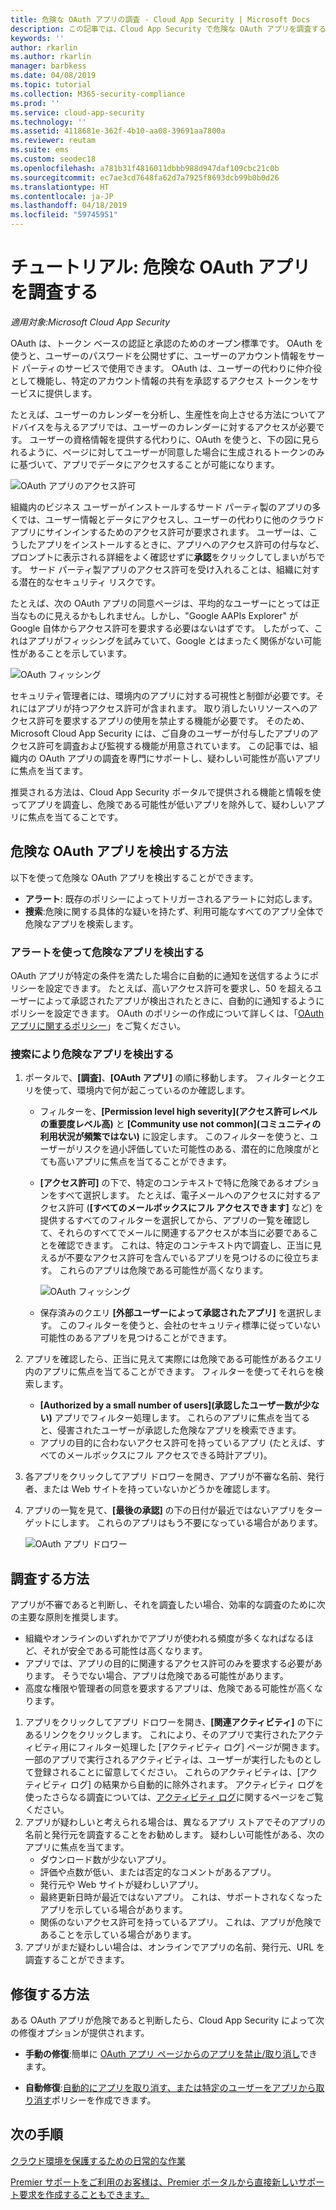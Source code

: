 ```yaml
---
title: 危険な OAuth アプリの調査 - Cloud App Security | Microsoft Docs
description: この記事では、Cloud App Security で危険な OAuth アプリを調査する方法について説明します。
keywords: ''
author: rkarlin
ms.author: rkarlin
manager: barbkess
ms.date: 04/08/2019
ms.topic: tutorial
ms.collection: M365-security-compliance
ms.prod: ''
ms.service: cloud-app-security
ms.technology: ''
ms.assetid: 4118681e-362f-4b10-aa08-39691aa7800a
ms.reviewer: reutam
ms.suite: ems
ms.custom: seodec18
ms.openlocfilehash: a781b31f4816011dbbb988d947daf109cbc21c0b
ms.sourcegitcommit: ec7ae3cd7648fa62d7a7925f8693dcb99b0b0d26
ms.translationtype: HT
ms.contentlocale: ja-JP
ms.lasthandoff: 04/18/2019
ms.locfileid: "59745951"
---
```

# <a name="tutorial-investigate-risky-oauth-apps"></a>チュートリアル: 危険な OAuth アプリを調査する

*適用対象:Microsoft Cloud App Security*

OAuth は、トークン ベースの認証と承認のためのオープン標準です。 OAuth を使うと、ユーザーのパスワードを公開せずに、ユーザーのアカウント情報をサード パーティのサービスで使用できます。 OAuth は、ユーザーの代わりに仲介役として機能し、特定のアカウント情報の共有を承認するアクセス トークンをサービスに提供します。 

たとえば、ユーザーのカレンダーを分析し、生産性を向上させる方法についてアドバイスを与えるアプリでは、ユーザーのカレンダーに対するアクセスが必要です。 ユーザーの資格情報を提供する代わりに、OAuth を使うと、下の図に見られるように、ページに対してユーザーが同意した場合に生成されるトークンのみに基づいて、アプリでデータにアクセスすることが可能になります。

 ![OAuth アプリのアクセス許可](./media/oauth-permission.png) 

組織内のビジネス ユーザーがインストールするサード パーティ製のアプリの多くでは、ユーザー情報とデータにアクセスし、ユーザーの代わりに他のクラウド アプリにサインインするためのアクセス許可が要求されます。 ユーザーは、こうしたアプリをインストールするときに、アプリへのアクセス許可の付与など、プロンプトに表示される詳細をよく確認せずに**承認**をクリックしてしまいがちです。 サード パーティ製アプリのアクセス許可を受け入れることは、組織に対する潜在的なセキュリティ リスクです。

たとえば、次の OAuth アプリの同意ページは、平均的なユーザーにとっては正当なものに見えるかもしれません。しかし、"Google AAPIs Explorer" が Google 自体からアクセス許可を要求する必要はないはずです。 したがって、これはアプリがフィッシングを試みていて、Google とはまったく関係がない可能性があることを示しています。

 ![OAuth フィッシング](./media/oauth-phishing.png) 

セキュリティ管理者には、環境内のアプリに対する可視性と制御が必要です。それにはアプリが持つアクセス許可が含まれます。 取り消したいリソースへのアクセス許可を要求するアプリの使用を禁止する機能が必要です。 そのため、Microsoft Cloud App Security には、ご自身のユーザーが付与したアプリのアクセス許可を調査および監視する機能が用意されています。 この記事では、組織内の OAuth アプリの調査を専門にサポートし、疑わしい可能性が高いアプリに焦点を当てます。 

推奨される方法は、Cloud App Security ポータルで提供される機能と情報を使ってアプリを調査し、危険である可能性が低いアプリを除外して、疑わしいアプリに焦点を当てることです。 

## <a name="how-to-detect-risky-oauth-apps"></a>危険な OAuth アプリを検出する方法

以下を使って危険な OAuth アプリを検出することができます。 

- **アラート**: 既存のポリシーによってトリガーされるアラートに対応します。 
- **捜索**:危険に関する具体的な疑いを持たず、利用可能なすべてのアプリ全体で危険なアプリを検索します。 


### <a name="detect-risky-apps-using-alerts"></a>アラートを使って危険なアプリを検出する

OAuth アプリが特定の条件を満たした場合に自動的に通知を送信するようにポリシーを設定できます。 たとえば、高いアクセス許可を要求し、50 を超えるユーザーによって承認されたアプリが検出されたときに、自動的に通知するようにポリシーを設定できます。 OAuth のポリシーの作成について詳しくは、「[OAuth アプリに関するポリシー](app-permission-policy.md)」をご覧ください。

### <a name="detect-risky-apps-by-hunting"></a>捜索により危険なアプリを検出する

1.  ポータルで、**[調査]**、**[OAuth アプリ]** の順に移動します。 フィルターとクエリを使って、環境内で何が起こっているのか確認します。

    - フィルターを、**[Permission level high severity]\(アクセス許可レベルの重要度レベル高\)** と **[Community use not common]\(コミュニティの利用状況が頻繁ではない\)** に設定します。 このフィルターを使うと、ユーザーがリスクを過小評価していた可能性のある、潜在的に危険度がとても高いアプリに焦点を当てることができます。
    - **[アクセス許可]** の下で、特定のコンテキストで特に危険であるオプションをすべて選択します。 たとえば、電子メールへのアクセスに対するアクセス許可 (**[すべてのメールボックスにフル アクセスできます]** など) を提供するすべてのフィルターを選択してから、アプリの一覧を確認して、それらのすべてでメールに関連するアクセスが本当に必要であることを確認できます。 これは、特定のコンテキスト内で調査し、正当に見えるが不要なアクセス許可を含んでいるアプリを見つけるのに役立ちます。 これらのアプリは危険である可能性が高くなります。 
    
      ![OAuth フィッシング](./media/oauth-filters.png) 
 
    - 保存済みのクエリ **[外部ユーザーによって承認されたアプリ]** を選択します。 このフィルターを使うと、会社のセキュリティ標準に従っていない可能性のあるアプリを見つけることができます。
2.  アプリを確認したら、正当に見えて実際には危険である可能性があるクエリ内のアプリに焦点を当てることができます。 フィルターを使ってそれらを検索します。
    - **[Authorized by a small number of users]\(承認したユーザー数が少ない\)** アプリでフィルター処理します。 これらのアプリに焦点を当てると、侵害されたユーザーが承認した危険なアプリを検索できます。
    - アプリの目的に合わないアクセス許可を持っているアプリ (たとえば、すべてのメールボックスにフル アクセスできる時計アプリ)。
3. 各アプリをクリックしてアプリ ドロワーを開き、アプリが不審な名前、発行者、または Web サイトを持っていないかどうかを確認します。
1. アプリの一覧を見て、**[最後の承認]** の下の日付が最近ではないアプリをターゲットにします。 これらのアプリはもう不要になっている場合があります。 

   ![OAuth アプリ ドロワー](./media/oauth-drawer.png) 


## <a name="how-to-investigate"></a>調査する方法

アプリが不審であると判断し、それを調査したい場合、効率的な調査のために次の主要な原則を推奨します。 

- 組織やオンラインのいずれかでアプリが使われる頻度が多くなればなるほど、それが安全である可能性は高くなります。
- アプリでは、アプリの目的に関連するアクセス許可のみを要求する必要があります。 そうでない場合、アプリは危険である可能性があります。 
- 高度な権限や管理者の同意を要求するアプリは、危険である可能性が高くなります。 


1. アプリをクリックしてアプリ ドロワーを開き、**[関連アクティビティ]** の下にあるリンクをクリックします。 これにより、そのアプリで実行されたアクティビティ用にフィルター処理した [アクティビティ ログ] ページが開きます。 一部のアプリで実行されるアクティビティは、ユーザーが実行したものとして登録されることに留意してください。 これらのアクティビティは、[アクティビティ ログ] の結果から自動的に除外されます。 アクティビティ ログを使ったさらなる調査については、[アクティビティ ログ](activity-filters.md)に関するページをご覧ください。 
4. アプリが疑わしいと考えられる場合は、異なるアプリ ストアでそのアプリの名前と発行元を調査することをお勧めします。 疑わしい可能性がある、次のアプリに焦点を当てます。 
    - ダウンロード数が少ないアプリ。
    - 評価や点数が低い、または否定的なコメントがあるアプリ。
    - 発行元や Web サイトが疑わしいアプリ。
    - 最終更新日時が最近ではないアプリ。 これは、サポートされなくなったアプリを示している場合があります。 
    - 関係のないアクセス許可を持っているアプリ。 これは、アプリが危険であることを示している場合があります。 
5. アプリがまだ疑わしい場合は、オンラインでアプリの名前、発行元、URL を調査することができます。 

## <a name="how-to-remediate"></a>修復する方法 

ある OAuth アプリが危険であると判断したら、Cloud App Security によって次の修復オプションが提供されます。 

- **手動の修復**:簡単に [OAuth アプリ ページからのアプリを禁止/取り消し](manage-app-permissions.md#ban-or-approve-an-app)できます。

- **自動修復**:[自動的にアプリを取り消す、または特定のユーザーをアプリから取り消す](app-permission-policy.md)ポリシーを作成できます。


 
## <a name="next-steps"></a>次の手順
[クラウド環境を保護するための日常的な作業](daily-activities-to-protect-your-cloud-environment.md) 

[Premier サポートをご利用のお客様は、Premier ポータルから直接新しいサポート要求を作成することもできます。](https://premier.microsoft.com/) 
 
